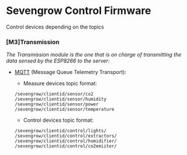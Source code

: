 # Sevengrow Control Firmware

Control devices depending on the topics

### [M3]Transmission

_The Transmission module is the one that is on charge of transmitting the data sensed by the ESP8266 to the server:_

* [MQTT](http://mqtt.org/) (Message Queue Telemetry Transport):

  * Measure devices topic format: 
  ````
  /sevengrow/clientid/sensor/co2
  /sevengrow/clientid/sensor/humidity
  /sevengrow/clientid/sensor/power
  /sevengrow/clientid/sensor/temperature
  ````

  * Control devices topic format:
  ````
  /sevengrow/clientid/control/lights/
  /sevengrow/clientid/control/extractors/
  /sevengrow/clientid/control/humidifier/
  /sevengrow/clientid/control/co2emiiter/